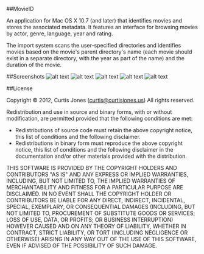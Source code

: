 ##MovieID

An application for Mac OS X 10.7 (and later) that identifies movies and stores the associated metadata. It features an interface for browsing movies by actor, genre, language, year and rating.

The import system scans the user-specified directories and identifies movies based on the movie's parent directory's name (each movie should exist in a separate directory, with the year as part of the name) and the duration of the movie.

##Screenshots
![alt text][1]
![alt text][2]
![alt text][3]
![alt text][4]
![alt text][5]

##License

Copyright &copy; 2012, Curtis Jones (curtis@curtisjones.us)
All rights reserved.

Redistribution and use in source and binary forms, with or without modification, are permitted provided that the following conditions are met:

- Redistributions of source code must retain the above copyright notice, this list of conditions and  the following disclaimer.
- Redistributions in binary form must reproduce the above copyright notice, this list of conditions and the following disclaimer in the documentation and/or other materials provided with the distribution.

THIS SOFTWARE IS PROVIDED BY THE COPYRIGHT HOLDERS AND CONTRIBUTORS "AS IS" AND ANY EXPRESS OR IMPLIED WARRANTIES, INCLUDING, BUT NOT LIMITED TO, THE IMPLIED WARRANTIES OF MERCHANTABILITY AND FITNESS FOR A PARTICULAR PURPOSE ARE DISCLAIMED. IN NO EVENT SHALL THE COPYRIGHT HOLDER OR CONTRIBUTORS BE LIABLE FOR ANY DIRECT, INDIRECT, INCIDENTAL, SPECIAL, EXEMPLARY, OR CONSEQUENTIAL DAMAGES (INCLUDING, BUT NOT LIMITED TO, PROCUREMENT OF SUBSTITUTE GOODS OR SERVICES; LOSS OF USE, DATA, OR PROFITS; OR BUSINESS INTERRUPTION) HOWEVER CAUSED AND ON ANY THEORY OF LIABILITY, WHETHER IN CONTRACT, STRICT LIABILITY, OR TORT (INCLUDING NEGLIGENCE OR OTHERWISE) ARISING IN ANY WAY OUT OF THE USE OF THIS SOFTWARE, EVEN IF ADVISED OF THE POSSIBILITY OF SUCH DAMAGE.

  [1]: https://raw.github.com/senojsitruc/MovieID/master/MovieBrowse/Screenshots/Main.png "Main interface - actors, genres, movies"
  [2]: https://raw.github.com/senojsitruc/MovieID/master/MovieBrowse/Screenshots/Find.png "Find by actor name/bio or movie title/file name/synopsis"
  [3]: https://raw.github.com/senojsitruc/MovieID/master/MovieBrowse/Screenshots/Actor-Profile.png "Actor profile"
  [4]: https://raw.github.com/senojsitruc/MovieID/master/MovieBrowse/Screenshots/Movie-Edit.png "Edit movie details"
  [5]: https://raw.github.com/senojsitruc/MovieID/master/MovieBrowse/Screenshots/Screencaps.png "Screencaps"
